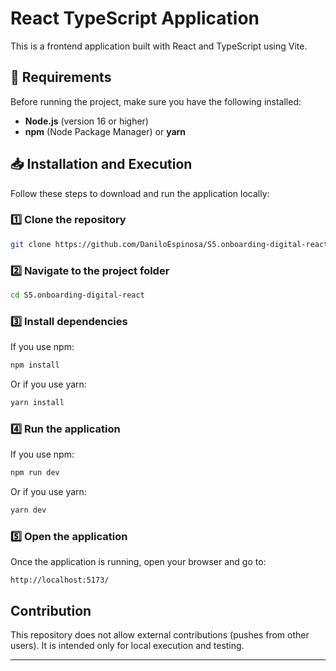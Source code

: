 # React TypeScript Application

This is a frontend application built with React and TypeScript using Vite.

## 🛑 Requirements

Before running the project, make sure you have the following installed:

- **Node.js** (version 16 or higher)
- **npm** (Node Package Manager) or **yarn**

## 📥 Installation and Execution

Follow these steps to download and run the application locally:

### 1️⃣ Clone the repository

```sh
git clone https://github.com/DaniloEspinosa/S5.onboarding-digital-react.git
```

### 2️⃣ Navigate to the project folder

```sh
cd S5.onboarding-digital-react
```

### 3️⃣ Install dependencies

If you use npm:

```sh
npm install
```

Or if you use yarn:

```sh
yarn install
```

### 4️⃣ Run the application

If you use npm:

```sh
npm run dev
```

Or if you use yarn:

```sh
yarn dev
```

### 5️⃣ Open the application

Once the application is running, open your browser and go to:

```
http://localhost:5173/
```

## Contribution

This repository does not allow external contributions (pushes from other users). It is intended only for local execution and testing.

---
